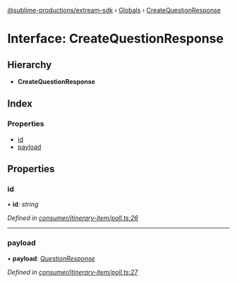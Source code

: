 [@sublime-productions/extream-sdk](../README.md) › [Globals](../globals.md) › [CreateQuestionResponse](createquestionresponse.md)

# Interface: CreateQuestionResponse

## Hierarchy

* **CreateQuestionResponse**

## Index

### Properties

* [id](createquestionresponse.md#id)
* [payload](createquestionresponse.md#payload)

## Properties

###  id

• **id**: *string*

*Defined in [consumer/itinerary-item/poll.ts:26](https://github.com/Extream-SaaS/ex-sdk/blob/dd0fa1a/src/consumer/itinerary-item/poll.ts#L26)*

___

###  payload

• **payload**: *[QuestionResponse](questionresponse.md)*

*Defined in [consumer/itinerary-item/poll.ts:27](https://github.com/Extream-SaaS/ex-sdk/blob/dd0fa1a/src/consumer/itinerary-item/poll.ts#L27)*
